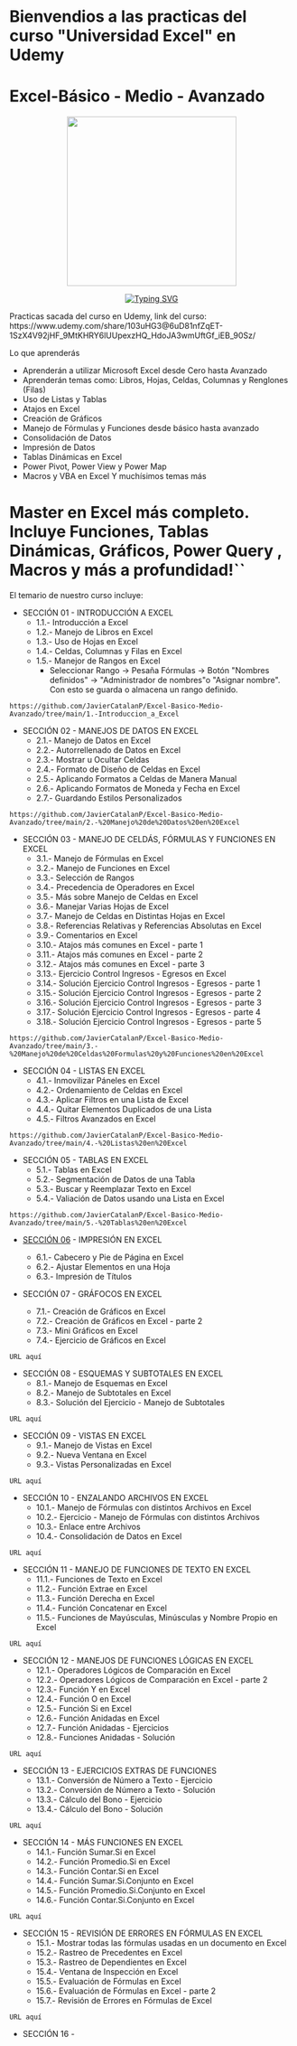 # Bienvendios a las practicas del curso "Universidad Excel" en Udemy
# Excel-Básico - Medio - Avanzado

<div id="header" align="center">
 
<img src="https://archive.org/download/universidad-excel-2021-basico-intermedio-y-avanzado/universidad-excel-2021-basico-intermedio-y-avanzado.thumbs/Universidad%20Excel%202021%20-%20B%C3%A1sico,%20Intermedio%20y%20Avanzado!_000028.jpg" width="300" /></br>

<a href="https://git.io/typing-svg"><img src="https://readme-typing-svg.demolab.com?font=Fira+Code&pause=1000&color=EA4E43&random=false&width=435&lines=Curso+ Impartido+por+Ubaldo+Acosta%3A" alt="Typing SVG" /></a>
 </div>
Practicas sacada del curso en Udemy, link del curso: https://www.udemy.com/share/103uHG3@6uD81nfZqET-1SzX4V92jHF_9MtKHRY6lUUpexzHQ_HdoJA3wmUftGf_iEB_90Sz/ 

Lo que aprenderás
- Aprenderán a utilizar Microsoft Excel desde Cero hasta Avanzado
- Aprenderán temas como: Libros, Hojas, Celdas, Columnas y Renglones (Filas)
- Uso de Listas y Tablas
- Atajos en Excel
- Creación de Gráficos
- Manejo de Fórmulas y Funciones desde básico hasta avanzado
- Consolidación de Datos
- Impresión de Datos
- Tablas Dinámicas en Excel
- Power Pivot, Power View y Power Map
- Macros y VBA en Excel
Y muchísimos temas más


# Master en Excel más completo. Incluye Funciones, Tablas Dinámicas, Gráficos, Power Query , Macros y más a profundidad!``

El temario de nuestro curso incluye:
- SECCIÓN 01 - INTRODUCCIÓN A EXCEL
    - 1.1.- Introducción a Excel
    - 1.2.- Manejo de Libros en Excel
    - 1.3.- Uso de Hojas en Excel
    - 1.4.- Celdas, Columnas y Filas en Excel
    - 1.5.- Manejor de Rangos en Excel
        - Seleccionar Rango -> Pesaña Fórmulas -> Botón "Nombres definidos" -> "Administrador de nombres"o "Asignar nombre". Con esto se guarda o almacena un rango definido.
```
https://github.com/JavierCatalanP/Excel-Basico-Medio-Avanzado/tree/main/1.-Introduccion_a_Excel
```
- SECCIÓN 02 - MANEJOS DE DATOS EN EXCEL
    - 2.1.- Manejo de Datos en Excel
    - 2.2.- Autorrellenado de Datos en Excel
    - 2.3.- Mostrar u Ocultar Celdas
    - 2.4.- Formato de Diseño de Celdas en Excel
    - 2.5.- Aplicando Formatos a Celdas de Manera Manual
    - 2.6.- Aplicando Formatos de Moneda y Fecha en Excel
    - 2.7.- Guardando Estilos Personalizados
```
https://github.com/JavierCatalanP/Excel-Basico-Medio-Avanzado/tree/main/2.-%20Manejo%20de%20Datos%20en%20Excel
```
- SECCIÓN 03 - MANEJO DE CELDÁS, FÓRMULAS Y FUNCIONES EN EXCEL
    - 3.1.- Manejo de Fórmulas en Excel
    - 3.2.- Manejo de Funciones en Excel
    - 3.3.- Selección de Rangos
    - 3.4.- Precedencia de Operadores en Excel
    - 3.5.- Más sobre Manejo de Celdas en Excel
    - 3.6.- Manejar Varias Hojas de Excel
    - 3.7.- Manejo de Celdas en Distintas Hojas en Excel
    - 3.8.- Referencias Relativas y Referencias Absolutas en Excel
    - 3.9.- Comentarios en Excel
    - 3.10.- Atajos más comunes en Excel - parte 1
    - 3.11.- Atajos más comunes en Excel - parte 2
    - 3.12.- Atajos más comunes en Excel - parte 3
    - 3.13.- Ejercicio Control Ingresos - Egresos en Excel
    - 3.14.- Solución Ejercicio Control Ingresos - Egresos - parte 1 
    - 3.15.- Solución Ejercicio Control Ingresos - Egresos - parte 2
    - 3.16.- Solución Ejercicio Control Ingresos - Egresos - parte 3
    - 3.17.- Solución Ejercicio Control Ingresos - Egresos - parte 4
    - 3.18.- Solución Ejercicio Control Ingresos - Egresos - parte 5
```
https://github.com/JavierCatalanP/Excel-Basico-Medio-Avanzado/tree/main/3.-%20Manejo%20de%20Celdas%20Formulas%20y%20Funciones%20en%20Excel
```
- SECCIÓN 04 - LISTAS EN EXCEL
    - 4.1.- Inmovilizar Páneles en Excel
    - 4.2.- Ordenamiento de Celdas en Excel
    - 4.3.- Aplicar Filtros en una Lista de Excel
    - 4.4.- Quitar Elementos Duplicados de una Lista
    - 4.5.- Filtros Avanzados en Excel
```
https://github.com/JavierCatalanP/Excel-Basico-Medio-Avanzado/tree/main/4.-%20Listas%20en%20Excel
```
- SECCIÓN 05 - TABLAS EN EXCEL
    - 5.1.- Tablas en Excel
    - 5.2.- Segmentación de Datos de una Tabla
    - 5.3.- Buscar y Reemplazar Texto en Excel
    - 5.4.- Valiación de Datos usando una Lista en Excel
```
https://github.com/JavierCatalanP/Excel-Basico-Medio-Avanzado/tree/main/5.-%20Tablas%20en%20Excel
```
- [SECCIÓN 06](https://github.com/JavierCatalanP/Excel-Basico-Medio-Avanzado/tree/main/06.-%20Impresi%C3%B3n%20en%20Excel) - IMPRESIÓN EN EXCEL
    - 6.1.- Cabecero y Pie de Página en Excel
    - 6.2.- Ajustar Elementos en una Hoja
    - 6.3.- Impresión de Títulos

- SECCIÓN 07 - GRÁFOCOS EN EXCEL
    - 7.1.- Creación de Gráficos en Excel
    - 7.2.- Creación de Gráficos en Excel - parte 2
    - 7.3.- Mini Gráficos en Excel
    - 7.4.- Ejercicio de Gráficos en Excel
```
URL aquí
```
- SECCIÓN 08 - ESQUEMAS Y SUBTOTALES EN EXCEL
    - 8.1.- Manejo de Esquemas en Excel
    - 8.2.- Manejo de Subtotales en Excel
    - 8.3.- Solución del Ejercicio - Manejo de Subtotales
```
URL aquí
```
- SECCIÓN 09 - VISTAS EN EXCEL
    - 9.1.- Manejo de Vistas en Excel
    - 9.2.- Nueva Ventana en Excel
    - 9.3.- Vistas Personalizadas en Excel
```
URL aquí
```
- SECCIÓN 10 - ENZALANDO ARCHIVOS EN EXCEL
    - 10.1.- Manejo de Fórmulas con distintos Archivos en Excel
    - 10.2.- Ejercicio - Manejo de Fórmulas con distintos Archivos
    - 10.3.- Enlace entre Archivos
    - 10.4.- Consolidación de Datos en Excel
```
URL aquí
```
- SECCIÓN 11 - MANEJO DE FUNCIONES DE TEXTO EN EXCEL
    - 11.1.- Funciones de Texto en Excel
    - 11.2.- Función Extrae en Excel
    - 11.3.- Función Derecha en Excel
    - 11.4.- Función Concatenar en Excel
    - 11.5.- Funciones de Mayúsculas, Minúsculas y Nombre Propio en Excel
```
URL aquí
```
- SECCIÓN 12 - MANEJOS DE FUNCIONES LÓGICAS EN EXCEL
    - 12.1.- Operadores Lógicos de Comparación en Excel
    - 12.2.- Operadores Lógicos de Comparación en Excel - parte 2
    - 12.3.- Función Y en Excel
    - 12.4.- Función O en Excel
    - 12.5.- Función Si en Excel
    - 12.6.- Función Anidadas en Excel
    - 12.7.- Función Anidadas - Ejercicios
    - 12.8.- Funciones Anidadas - Solución
```
URL aquí
```
- SECCIÓN 13 - EJERCICIOS EXTRAS DE FUNCIONES
  -  13.1.- Conversión de Número a Texto - Ejercicio
  -  13.2.- Conversión de Número a Texto - Solución
  -  13.3.- Cálculo del Bono - Ejercicio
  -  13.4.- Cálculo del Bono - Solución
```
URL aquí
```
- SECCIÓN 14 - MÁS FUNCIONES EN EXCEL 
  - 14.1.- Función Sumar.Si en Excel
  - 14.2.- Función Promedio.Si en Excel 
  - 14.3.- Función Contar.Si en Excel
  - 14.4.- Función Sumar.Si.Conjunto en Excel
  - 14.5.- Función Promedio.Si.Conjunto en Excel
  - 14.6.- Función Contar.Si.Conjunto en Excel
```
URL aquí
```
- SECCIÓN 15 - REVISIÓN DE ERRORES EN FÓRMULAS EN EXCEL
  - 15.1.- Mostrar todas las fórmulas usadas en un documento en Excel
  - 15.2.- Rastreo de Precedentes en Excel
  - 15.3.- Rastreo de Dependientes en Excel
  - 15.4.- Ventana de Inspección en Excel
  - 15.5.- Evaluación de Fórmulas en Excel
  - 15.6.- Evaluación de Fórmulas en Excel - parte 2
  - 15.7.- Revisión de Errores en Fórmulas de Excel
```
URL aquí
```
- SECCIÓN 16 - 